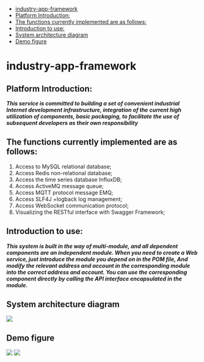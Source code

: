 * [industry\-app\-framework](#industry-app-framework)
* [Platform Introduction:](#platform-introduction)
* [The functions currently implemented are as follows:](#the-functions-currently-implemented-are-as-follows)
* [Introduction to use:](#introduction-to-use)
* [System architecture diagram](#system-architecture-diagram)
* [Demo figure](#demo-figure)




# industry-app-framework

## Platform Introduction:
***This service is committed to building a set of convenient industrial Internet development infrastructure, 
integration of the current high utilization of components, basic packaging, to facilitate the use of 
subsequent developers as their own responsibility***
## The functions currently implemented are as follows:
1. Access to MySQL relational database;
2. Access Redis non-relational database;
3. Access the time series database InfluxDB;
4. Access ActiveMQ message queue;
5. Access MQTT protocol message EMQ;
6. Access SLF4J +logback log management;
7. Access WebSocket communication protocol;
8. Visualizing the RESTful interface with Swagger Framework;

## Introduction to use:
***This system is built in the way of multi-module, and all dependent components are an independent module.
   When you need to create a Web service, just introduce the module you depend on in the POM file,
   And modify the relevant address and account in the corresponding module into the correct address and account.
   You can use the corresponding component directly by calling the API interface encapsulated in the module.***
   
## System architecture diagram
<img src="http://app-framework-images.qingdao.cosmoplat.com/images1.jpg"/>

## Demo figure
<img src="http://app-framework-images.qingdao.cosmoplat.com/1594035818208.jpg"/>
<img src="http://app-framework-images.qingdao.cosmoplat.com/1594035843023.jpg"/>

